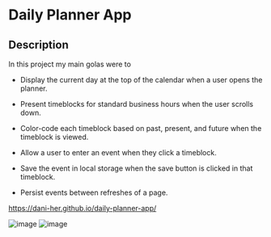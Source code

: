 # Daily Planner App
## Description

In this project my main golas were to

- Display the current day at the top of the calendar when a user opens the planner.

- Present timeblocks for standard business hours when the user scrolls down.

- Color-code each timeblock based on past, present, and future when the timeblock is viewed.

- Allow a user to enter an event when they click a timeblock.

- Save the event in local storage when the save button is clicked in that timeblock.

- Persist events between refreshes of a page.

https://dani-her.github.io/daily-planner-app/

![image](https://user-images.githubusercontent.com/118456219/225694806-754b1100-3c15-47d4-ae2d-dc8b225abfd2.png)
![image](https://user-images.githubusercontent.com/118456219/225694884-e0720fc6-3d5d-4e03-bbee-f110e953349e.png)

